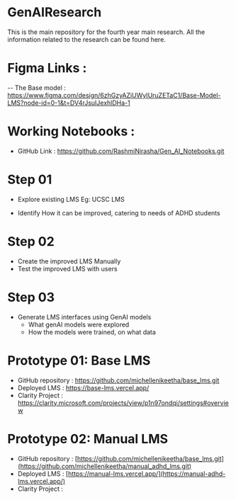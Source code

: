 # GenAIResearch
This is the main repository for the fourth year main research. All the information related to the research can be found here. 

# Figma Links : 

-- The Base model : https://www.figma.com/design/6zhGzyAZiUWyIUruZETaC1/Base-Model-LMS?node-id=0-1&t=DV4rJsuIJexhlDHa-1 

# Working Notebooks : 

- GitHub Link : https://github.com/RashmiNirasha/Gen_AI_Notebooks.git 

# Step 01 
- Explore existing LMS
  Eg: UCSC LMS

- Identify How it can be improved, catering to needs of ADHD students

# Step 02 
- Create the improved LMS Manually
- Test the improved LMS with users


# Step 03
- Generate LMS interfaces using GenAI models
    - What genAI models were explored
    - How the models were trained, on what data

# Prototype 01: Base LMS 
- GitHub repository : https://github.com/michellenikeetha/base_lms.git
- Deployed LMS : https://base-lms.vercel.app/
- Clarity Project : https://clarity.microsoft.com/projects/view/p1n97ondqi/settings#overview

# Prototype 02: Manual LMS 
- GitHub repository : [https://github.com/michellenikeetha/base_lms.git](https://github.com/michellenikeetha/manual_adhd_lms.git)
- Deployed LMS : [https://manual-lms.vercel.app/](https://manual-adhd-lms.vercel.app/)
- Clarity Project : 
